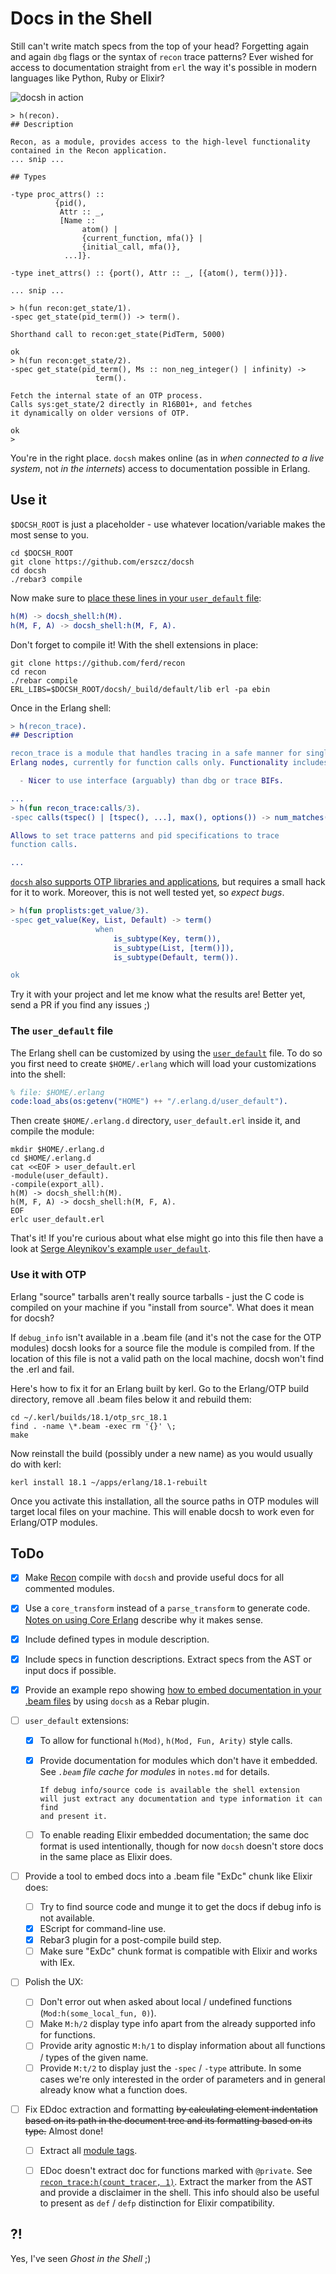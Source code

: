 # Docs in the Shell

Still can't write match specs from the top of your head?
Forgetting again and again `dbg` flags or the syntax of `recon` trace patterns?
Ever wished for access to documentation straight from `erl`
the way it's possible in modern languages like Python, Ruby or Elixir?

![docsh in action](https://github.com/erszcz/blog/blob/69e14100229b6733a9ece5840fb23f29f32d2b33/posts/3.update-on-docsh/docsh-shell.gif)

```
> h(recon).
## Description

Recon, as a module, provides access to the high-level functionality
contained in the Recon application.
... snip ...

## Types

-type proc_attrs() ::
          {pid(),
           Attr :: _,
           [Name ::
                atom() |
                {current_function, mfa()} |
                {initial_call, mfa()},
            ...]}.

-type inet_attrs() :: {port(), Attr :: _, [{atom(), term()}]}.

... snip ...

> h(fun recon:get_state/1).
-spec get_state(pid_term()) -> term().

Shorthand call to recon:get_state(PidTerm, 5000)

ok
> h(fun recon:get_state/2).
-spec get_state(pid_term(), Ms :: non_neg_integer() | infinity) ->
                   term().

Fetch the internal state of an OTP process.
Calls sys:get_state/2 directly in R16B01+, and fetches
it dynamically on older versions of OTP.

ok
>
```

You're in the right place.
`docsh` makes online (as in _when connected to a live system_,
not _in the internets_) access to documentation possible in Erlang.


## Use it

`$DOCSH_ROOT` is just a placeholder - use whatever location/variable
makes the most sense to you.

```
cd $DOCSH_ROOT
git clone https://github.com/erszcz/docsh
cd docsh
./rebar3 compile
```

Now make sure to [place these lines in your `user_default` file](#the-user_default-file):

```erlang
h(M) -> docsh_shell:h(M).
h(M, F, A) -> docsh_shell:h(M, F, A).
```

Don't forget to compile it!
With the shell extensions in place:

```
git clone https://github.com/ferd/recon
cd recon
./rebar compile
ERL_LIBS=$DOCSH_ROOT/docsh/_build/default/lib erl -pa ebin
```

Once in the Erlang shell:

```erlang
> h(recon_trace).
## Description

recon_trace is a module that handles tracing in a safe manner for single
Erlang nodes, currently for function calls only. Functionality includes:

  - Nicer to use interface (arguably) than dbg or trace BIFs.

...
> h(fun recon_trace:calls/3).
-spec calls(tspec() | [tspec(), ...], max(), options()) -> num_matches().

Allows to set trace patterns and pid specifications to trace
function calls.

...
```

[`docsh` also supports OTP libraries and applications](#use-it-with-otp),
but requires a small hack for it to work.
Moreover, this is not well tested yet, so _expect bugs_.

```erlang
> h(fun proplists:get_value/3).
-spec get_value(Key, List, Default) -> term()
                   when
                       is_subtype(Key, term()),
                       is_subtype(List, [term()]),
                       is_subtype(Default, term()).

ok
```

Try it with your project and let me know what the results are!
Better yet, send a PR if you find any issues ;)


### The `user_default` file

The Erlang shell can be customized by using
the [`user_default`](http://erlang.org/doc/man/shell_default.html) file.
To do so you first need to create `$HOME/.erlang` which will load
your customizations into the shell:

```erlang
% file: $HOME/.erlang
code:load_abs(os:getenv("HOME") ++ "/.erlang.d/user_default").
```

Then create `$HOME/.erlang.d` directory, `user_default.erl` inside it,
and compile the module:

```
mkdir $HOME/.erlang.d
cd $HOME/.erlang.d
cat <<EOF > user_default.erl
-module(user_default).
-compile(export_all).
h(M) -> docsh_shell:h(M).
h(M, F, A) -> docsh_shell:h(M, F, A).
EOF
erlc user_default.erl
```

That's it!
If you're curious about what else might go into this file then have a look at
[Serge Aleynikov's example `user_default`](https://github.com/saleyn/util/blob/master/src/user_default.erl).


### Use it with OTP

Erlang "source" tarballs aren't really source tarballs - just the
C code is compiled on your machine if you "install from source".
What does it mean for docsh?

If `debug_info` isn't available in a .beam file
(and it's not the case for the OTP modules)
docsh looks for a source file the module is compiled from.
If the location of this file is not a valid path on the local machine,
docsh won't find the .erl and fail.

Here's how to fix it for an Erlang built by kerl.
Go to the Erlang/OTP build directory, remove all .beam files below it
and rebuild them:

```
cd ~/.kerl/builds/18.1/otp_src_18.1
find . -name \*.beam -exec rm '{}' \;
make
```

Now reinstall the build (possibly under a new name) as you would usually
do with kerl:

```
kerl install 18.1 ~/apps/erlang/18.1-rebuilt
```

Once you activate this installation,
all the source paths in OTP modules will target local files on your machine.
This will enable docsh to work even for Erlang/OTP modules.


## ToDo

- [x] Make [Recon](https://github.com/ferd/recon) compile with `docsh`
      and provide useful docs for all commented modules.

- [x] Use a `core_transform` instead of a `parse_transform` to generate code.
      [Notes on using Core Erlang](notes.md#using-core-erlang)
      describe why it makes sense.

- [x] Include defined types in module description.

- [x] Include specs in function descriptions.
      Extract specs from the AST or input docs if possible.

- [x] Provide an example repo showing
      [how to embed documentation in your .beam files][gh:docsh-example]
      by using `docsh` as a Rebar plugin.

- [ ] `user_default` extensions:

    * [x] To allow for functional `h(Mod)`, `h(Mod, Fun, Arity)`
          style calls.

    * [x] Provide documentation for modules which don't have it embedded.
          See _`.beam` file cache for modules_ in `notes.md` for details.

          If debug info/source code is available the shell extension
          will just extract any documentation and type information it can find
          and present it.

    * [ ] To enable reading Elixir embedded documentation;
          the same doc format is used intentionally,
          though for now `docsh` doesn't store docs in the same place as Elixir does.

- [ ] Provide a tool to embed docs into a .beam file "ExDc" chunk like Elixir does:

    * [ ] Try to find source code and munge it to get the docs if debug
          info is not available.
    * [x] EScript for command-line use.
    * [x] Rebar3 plugin for a post-compile build step.
    * [ ] Make sure "ExDc" chunk format is compatible with Elixir and
          works with IEx.

- [ ] Polish the UX:

    * [ ] Don't error out when asked about local / undefined functions
          (`Mod:h(some_local_fun, 0)`).
    * [ ] Make `M:h/2` display type info apart from the already
          supported info for functions.
    * [ ] Provide arity agnostic `M:h/1` to display information about all
          functions / types of the given name.
    * [ ] Provide `M:t/2` to display just the `-spec` / `-type` attribute.
          In some cases we're only interested in the order
          of parameters and in general already know what a function does.

- [ ] Fix EDdoc extraction and formatting ~~by calculating element
      indentation based on its path in the document tree and its formatting
      based on its type.~~ Almost done!

    * [ ] Extract all [module tags][edoc:module-tags].
    * [ ] EDoc doesn't extract doc for functions marked with `@private`.
          See [`recon_trace:h(count_tracer, 1)`][gh:recon-docsh].
          Extract the marker from the AST and provide a disclaimer in the shell.
          This info should also be useful to present as `def` / `defp`
          distinction for Elixir compatibility.


## ?!

Yes, I've seen _Ghost in the Shell_ ;)


[edoc:module-tags]: http://erlang.org/doc/apps/edoc/chapter.html#Module_tags
[gh:docsh-example]: https://github.com/erszcz/docsh-example
[gh:recon-docsh]: https://github.com/erszcz/recon
[rebar3:plugins]: http://www.rebar3.org/docs/using-available-plugins
